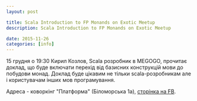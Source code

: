 ```yaml
---
layout: post

title: Scala Introduction to FP Monands on Exotic Meetup
description: Scala Introduction to FP Monands on Exotic Meetup

date: 2015-11-26
categories: [info]
---
```


15 грудня о 19:30 Кирил Козлов, Scala розробник в MEGOGO, прочитає доклад, що буде включати перехід від базисних конструкцій мови до побудови монад. Доклад буде цікавим не тільки scala-розробникам але і користувачам інших мов програмування.

Адреса - коворкінг "Платформа" (Біломорська 1а), [сторінка на FB](https://www.facebook.com/events/896317303788035/).